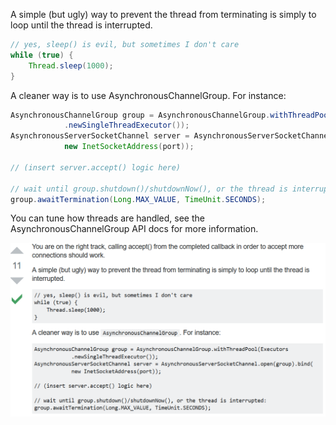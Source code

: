 A simple (but ugly) way to prevent the thread from terminating is simply to loop until the thread is interrupted.

```java
// yes, sleep() is evil, but sometimes I don't care
while (true) {
    Thread.sleep(1000);
}
```

A cleaner way is to use AsynchronousChannelGroup. For instance:
```java
AsynchronousChannelGroup group = AsynchronousChannelGroup.withThreadPool(Executors
            .newSingleThreadExecutor());
AsynchronousServerSocketChannel server = AsynchronousServerSocketChannel.open(group).bind(
            new InetSocketAddress(port));

// (insert server.accept() logic here)

// wait until group.shutdown()/shutdownNow(), or the thread is interrupted:
group.awaitTermination(Long.MAX_VALUE, TimeUnit.SECONDS);
```

You can tune how threads are handled, see the AsynchronousChannelGroup API docs for more information.

![Image of Text](./images/asynchronousCloseException.png)